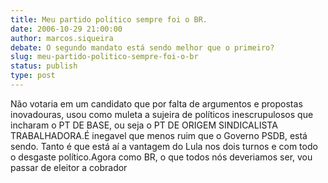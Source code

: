 ```yaml
---
title: Meu partido político sempre foi o BR.
date: 2006-10-29 21:00:00
author: marcos.siqueira
debate: O segundo mandato está sendo melhor que o primeiro?
slug: meu-partido-politico-sempre-foi-o-br
status: publish 
type: post
---
```


Não votaria em um candidato que por falta de argumentos e propostas inovadouras, usou como muleta a sujeira de políticos inescrupulosos que incharam o PT DE BASE, ou seja o PT DE ORIGEM SINDICALISTA TRABALHADORA.É inegavel que menos ruim que o Governo PSDB, está sendo. Tanto é que está aí a vantagem do Lula nos dois turnos e com todo o desgaste político.Agora como BR, o que todos nós deveriamos ser, vou passar de eleitor a cobrador
